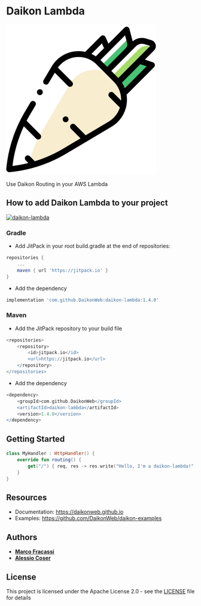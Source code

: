 # Daikon Lambda

![Daikon](./logo.svg)

Use Daikon Routing in your AWS Lambda

## How to add Daikon Lambda to your project

[![daikon-lambda](https://jitpack.io/v/daikonweb/daikon-lambda.svg)](https://jitpack.io/#daikonweb/daikon-lambda)

### Gradle

- Add JitPack in your root build.gradle at the end of repositories:

```groovy
repositories {
    ...
    maven { url 'https://jitpack.io' }
}
```

- Add the dependency

```groovy
implementation 'com.github.DaikonWeb:daikon-lambda:1.4.0'
```

### Maven

- Add the JitPack repository to your build file

```groovy
<repositories>
    <repository>
        <id>jitpack.io</id>
        <url>https://jitpack.io</url>
    </repository>
</repositories>
```

- Add the dependency

```groovy
<dependency>
    <groupId>com.github.DaikonWeb</groupId>
    <artifactId>daikon-lambda</artifactId>
    <version>1.4.0</version>
</dependency>
```

## Getting Started

```kotlin
class MyHandler : HttpHandler() {
    override fun routing() {
        get("/") { req, res -> res.write("Hello, I'm a daikon-lambda!") }
    }
}
```

## Resources

- Documentation: https://daikonweb.github.io
- Examples: https://github.com/DaikonWeb/daikon-examples

## Authors

- **[Marco Fracassi](https://github.com/fracassi-marco)**
- **[Alessio Coser](https://github.com/AlessioCoser)**

## License

This project is licensed under the Apache License 2.0 - see the [LICENSE](LICENSE) file for details

